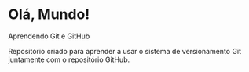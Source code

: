 # Olá, Mundo!
 Aprendendo Git e GitHub

 Repositório criado para aprender a usar o sistema de versionamento Git juntamente com o repositório GitHub.
